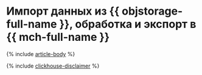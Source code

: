 # Импорт данных из {{ objstorage-full-name }}, обработка и экспорт в {{ mch-full-name }}

{% include [article-body](../../_tutorials/dataplatform/s3-dataproc-ch.md) %}

{% include [clickhouse-disclaimer](../../_includes/clickhouse-disclaimer.md) %}
